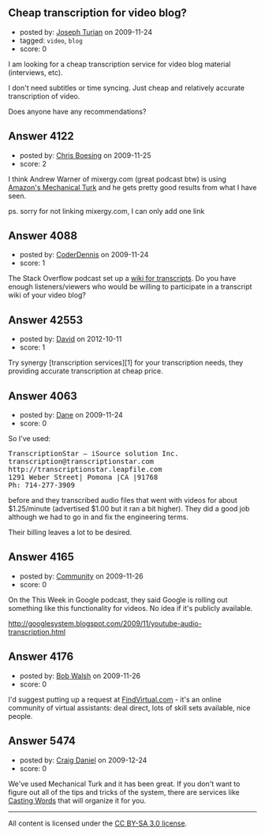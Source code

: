 ## Cheap transcription for video blog?

- posted by: [Joseph Turian](https://stackexchange.com/users/-1/423-joseph-turian) on 2009-11-24
- tagged: `video`, `blog`
- score: 0

I am looking for a cheap transcription service for video blog material (interviews, etc).

I don't need subtitles or time syncing. Just cheap and relatively accurate transcription of video.

Does anyone have any recommendations?


## Answer 4122

- posted by: [Chris Boesing](https://stackexchange.com/users/-1/1452-chris-boesing) on 2009-11-25
- score: 2

<p>I think Andrew Warner of mixergy.com (great podcast btw) is using <a href="http://mechanicalturk.com" rel="nofollow">Amazon's Mechanical Turk</a> and he gets pretty good results from what I have seen.</p>

<p>ps. sorry for not linking mixergy.com, I can only add one link</p>



## Answer 4088

- posted by: [CoderDennis](https://stackexchange.com/users/-1/517-coderdennis) on 2009-11-24
- score: 1

<p>The Stack Overflow podcast set up a <a href="https://stackoverflow.fogbugz.com/default.asp?W4" rel="nofollow">wiki for transcripts</a>. Do you have enough listeners/viewers who would be willing to participate in a transcript wiki of your video blog?</p>



## Answer 42553

- posted by: [David](https://stackexchange.com/users/-1/20094-david) on 2012-10-11
- score: 1

<p>Try synergy [transcription services][1] for your transcription needs, they providing accurate transcription at cheap price.</p>



## Answer 4063

- posted by: [Dane](https://stackexchange.com/users/-1/1441-dane) on 2009-11-24
- score: 0

So I've used:

<pre>
TranscriptionStar – iSource solution Inc. 
transcription@transcriptionstar.com
http://transcriptionstar.leapfile.com
1291 Weber Street| Pomona |CA |91768
Ph: 714-277-3909
</pre>

before and they transcribed audio files that went with videos for about $1.25/minute (advertised $1.00 but it ran a bit higher).  They did a good job although we had to go in and fix the engineering terms.

Their billing leaves a lot to be desired. 



## Answer 4165

- posted by: [Community](https://stackexchange.com/users/-1/-1-community) on 2009-11-26
- score: 0

On the This Week in Google podcast, they said Google is rolling out something like this functionality for videos.  No idea if it's publicly available.

http://googlesystem.blogspot.com/2009/11/youtube-audio-transcription.html


## Answer 4176

- posted by: [Bob Walsh](https://stackexchange.com/users/-1/346-bob-walsh) on 2009-11-26
- score: 0

<p>I'd suggest putting up a request at <a href="http://FindVirtual.com" rel="nofollow">FindVirtual.com</a> - it's an online community of virtual assistants: deal direct, lots of skill sets available, nice people.</p>



## Answer 5474

- posted by: [Craig Daniel](https://stackexchange.com/users/-1/43-craig-daniel) on 2009-12-24
- score: 0

<p>We've used Mechanical Turk and it has been great.  If you don't want to figure out all of the tips and tricks of the system, there are services like <a href="http://castingwords.com/" rel="nofollow">Casting Words</a> that will organize it for you.</p>




---

All content is licensed under the [CC BY-SA 3.0 license](https://creativecommons.org/licenses/by-sa/3.0/).
